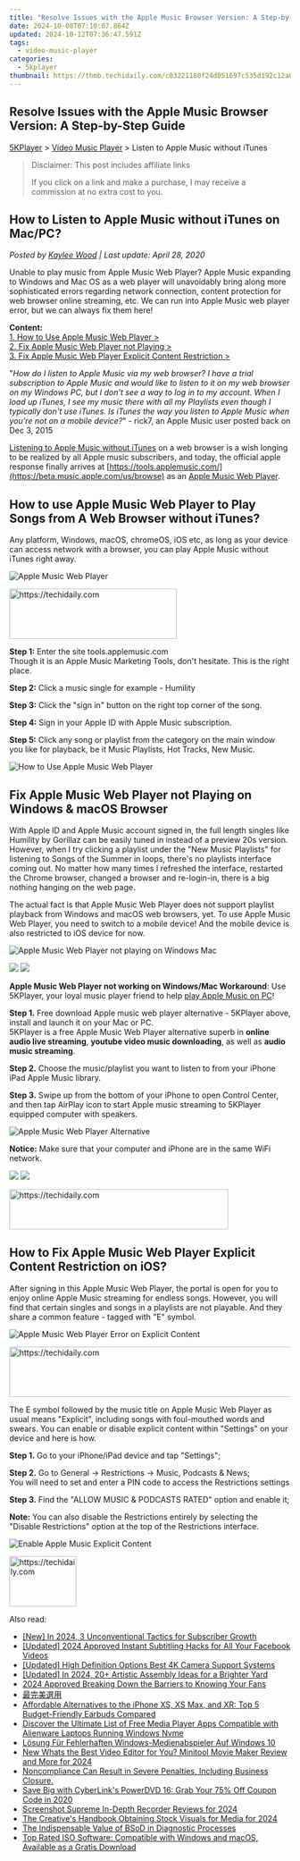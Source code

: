 ```yaml
---
title: "Resolve Issues with the Apple Music Browser Version: A Step-by-Step Guide"
date: 2024-10-08T07:10:07.864Z
updated: 2024-10-12T07:36:47.591Z
tags:
  - video-music-player
categories:
  - 5kplayer
thumbnail: https://thmb.techidaily.com/c03221180f24d051697c535d192c12a06104e76b7456b6ffbc01667561900748.png
---
```


## Resolve Issues with the Apple Music Browser Version: A Step-by-Step Guide

[5KPlayer](https://tools.techidaily.com/5kplayer/products/) \> [Video Music Player](https://tools.techidaily.com/5kplayer/video-music-player/) \> Listen to Apple Music without iTunes

>  Disclaimer: This post includes affiliate links
>
>  If you click on a link and make a purchase, I may receive a commission at no extra cost to you.
>

## How to Listen to Apple Music without iTunes on Mac/PC?

 _Posted by [Kaylee Wood](https://www.quora.com/profile/Amanda-Hu-21) | Last update: April 28, 2020_

Unable to play music from Apple Music Web Player? Apple Music expanding to Windows and Mac OS as a web player will unavoidably bring along more sophisticated errors regarding network connection, content protection for web browser online streaming, etc. We can run into Apple Music web player error, but we can always fix them here!

**Content:**  
[1\. How to Use Apple Music Web Player >](https://tools.techidaily.com/5kplayer/video-music-player/)  
[2\. Fix Apple Music Web Player not Playing >](https://tools.techidaily.com/5kplayer/video-music-player/)   
[3\. Fix Apple Music Web Player Explicit Content Restriction >](https://tools.techidaily.com/5kplayer/video-music-player/)

"_How do I listen to Apple Music via my web browser? I have a trial subscription to Apple Music and would like to listen to it on my web browser on my Windows PC, but I don't see a way to log in to my account. When I load up iTunes, I see my music there with all my Playlists even though I typically don't use iTunes. Is iTunes the way you listen to Apple Music when you're not on a mobile device?_" - rick7, an Apple Music user posted back on Dec 3, 2015

[Listening to Apple Music without iTunes](https://tools.techidaily.com/5kplayer/video-music-player/) on a web browser is a wish longing to be realized by all Apple music subscribers, and today, the official apple response finally arrives at [https://tools.applemusic.com/](https://beta.music.apple.com/us/browse) as an [Apple Music Web Player](https://tools.techidaily.com/5kplayer/video-music-player/).

## How to use Apple Music Web Player to Play Songs from A Web Browser without iTunes?

Any platform, Windows, macOS, chromeOS, iOS etc, as long as your device can access network with a browser, you can play Apple Music without iTunes right away.

![Apple Music Web Player](https://www.5kplayer.com/video-music-player/img/apple-web-player.jpg)

<!-- affiliate ads begin -->
<a href="https://aligracehair.sjv.io/c/5597632/1880927/19272" target="_top" id="1880927">
  <img src="//a.impactradius-go.com/display-ad/19272-1880927" border="0" alt="https://techidaily.com" width="300" height="90"/>
</a>
<img height="0" width="0" src="https://aligracehair.sjv.io/i/5597632/1880927/19272" style="position:absolute;visibility:hidden;" border="0" />
<!-- affiliate ads end -->

**Step 1:** Enter the site tools.applemusic.com  
Though it is an Apple Music Marketing Tools, don't hesitate. This is the right place.

**Step 2:** Click a music single for example - Humility

**Step 3:** Click the "sign in" button on the right top corner of the song.

**Step 4:** Sign in your Apple ID with Apple Music subscription.

**Step 5:** Click any song or playlist from the category on the main window you like for playback, be it Music Playlists, Hot Tracks, New Music.

![How to Use Apple Music Web Player](https://www.5kplayer.com/video-music-player/img/apple-music-web-how-to.jpg)

## Fix Apple Music Web Player not Playing on Windows & macOS Browser

With Apple ID and Apple Music account signed in, the full length singles like Humility by Gorillaz can be easily tuned in instead of a preview 20s version. However, when I try clicking a playlist under the "New Music Playlists" for listening to Songs of the Summer in loops, there's no playlists interface coming out. No matter how many times I refreshed the interface, restarted the Chrome browser, changed a browser and re-login-in, there is a big nothing hanging on the web page. 

The actual fact is that Apple Music Web Player does not support playlist playback from Windows and macOS web browsers, yet. To use Apple Music Web Player, you need to switch to a mobile device! And the mobile device is also restricted to iOS device for now. 

![Apple Music Web Player not playing on Windows Mac](https://www.5kplayer.com/video-music-player/../airplay/img/apple-music-streaming.png)

[![](https://www.5kplayer.com/video-music-player/../button/freedownbackmac.png)](https://tools.techidaily.com/5kplayer/products/) [![](https://www.5kplayer.com/video-music-player/../button/freedownwhitewin.png)](https://tools.techidaily.com/5kplayer/products/) 

**Apple Music Web Player not working on Windows/Mac Workaround**: Use 5KPlayer, your loyal music player friend to help [play Apple Music on PC](https://tools.techidaily.com/5kplayer/airplay/)!

**Step 1.** Free download Apple music web player alternative - 5KPlayer above, install and launch it on your Mac or PC.  
 5KPlayer is a free Apple Music Web Player alternative superb in **online audio live streaming**, **youtube video music downloading**, as well as **audio music streaming**.

**Step 2.** Choose the music/playlist you want to listen to from your iPhone iPad Apple Music library.

**Step 3.** Swipe up from the bottom of your iPhone to open Control Center, and then tap AirPlay icon to start Apple music streaming to 5KPlayer equipped computer with speakers. 

![Apple Music Web Player Alternative](https://www.5kplayer.com/video-music-player/img/5kp-ui.jpg) 

**Notice:** Make sure that your computer and iPhone are in the same WiFi network.

[![](https://www.5kplayer.com/video-music-player/../button/freedownbackmac.png)](https://tools.techidaily.com/5kplayer/products/) [![](https://www.5kplayer.com/video-music-player/../button/freedownwhitewin.png)](https://tools.techidaily.com/5kplayer/products/) 

<!-- affiliate ads begin -->
<a href="https://aligracehair.sjv.io/c/5597632/2135359/19272" target="_top" id="2135359">
  <img src="//a.impactradius-go.com/display-ad/19272-2135359" border="0" alt="https://techidaily.com" width="392" height="72"/>
</a>
<img height="0" width="0" src="https://aligracehair.sjv.io/i/5597632/2135359/19272" style="position:absolute;visibility:hidden;" border="0" />
<!-- affiliate ads end -->

## How to Fix Apple Music Web Player Explicit Content Restriction on iOS?

After signing in this Apple Music Web Player, the portal is open for you to enjoy online Apple Music streaming for endless songs. However, you will find that certain singles and songs in a playlists are not playable. And they share a common feature - tagged with "E" symbol.

![Apple Music Web Player Error on Explicit Content](https://www.5kplayer.com/video-music-player/img/apple-music-web-player-list.jpg)

<!-- affiliate ads begin -->
<a href="https://homestyler.sjv.io/c/5597632/1943647/22993" target="_top" id="1943647">
  <img src="//a.impactradius-go.com/display-ad/22993-1943647" border="0" alt="https://techidaily.com" width="728" height="90"/>
</a>
<img height="0" width="0" src="https://homestyler.sjv.io/i/5597632/1943647/22993" style="position:absolute;visibility:hidden;" border="0" />
<!-- affiliate ads end -->

The E symbol followed by the music title on Apple Music Web Player as usual means "Explicit", including songs with foul-mouthed words and swears. You can enable or disable explicit content within "Settings" on your device and here is how. 

**Step 1\.** Go to your iPhone/iPad device and tap "Settings";

**Step 2.** Go to General -> Restrictions -> Music, Podcasts & News;  
 You will need to set and enter a PIN code to access the Restrictions settings

**Step 3\.** Find the "ALLOW MUSIC & PODCASTS RATED" option and enable it; 

**Note:** You can also disable the Restrictions entirely by selecting the "Disable Restrictions" option at the top of the Restrictions interface.

![Enable Apple Music Explicit Content](https://www.5kplayer.com/video-music-player/img/explicit-content.png)

<!-- affiliate ads begin -->
<a href="https://bluettifr.pxf.io/c/5597632/2145079/17095" target="_top" id="2145079">
  <img src="//a.impactradius-go.com/display-ad/17095-2145079" border="0" alt="https://techidaily.com" width="120" height="90"/>
</a>
<img height="0" width="0" src="https://bluettifr.pxf.io/i/5597632/2145079/17095" style="position:absolute;visibility:hidden;" border="0" />
<!-- affiliate ads end -->

<ins class="adsbygoogle"
     style="display:block"
     data-ad-format="autorelaxed"
     data-ad-client="ca-pub-7571918770474297"
     data-ad-slot="1223367746"></ins>

<ins class="adsbygoogle"
     style="display:block"
     data-ad-client="ca-pub-7571918770474297"
     data-ad-slot="8358498916"
     data-ad-format="auto"
     data-full-width-responsive="true"></ins>

<span class="atpl-alsoreadstyle">Also read:</span>
<div><ul>
<li><a href="https://facebook-video-share.techidaily.com/new-in-2024-3-unconventional-tactics-for-subscriber-growth/"><u>[New] In 2024, 3 Unconventional Tactics for Subscriber Growth</u></a></li>
<li><a href="https://facebook-clips.techidaily.com/updated-2024-approved-instant-subtitling-hacks-for-all-your-facebook-videos/"><u>[Updated] 2024 Approved Instant Subtitling Hacks for All Your Facebook Videos</u></a></li>
<li><a href="https://fox-links.techidaily.com/updated-high-definition-options-best-4k-camera-support-systems/"><u>[Updated] High Definition Options Best 4K Camera Support Systems</u></a></li>
<li><a href="https://fox-glue.techidaily.com/updated-in-2024-20plus-artistic-assembly-ideas-for-a-brighter-yard/"><u>[Updated] In 2024, 20+ Artistic Assembly Ideas for a Brighter Yard</u></a></li>
<li><a href="https://youtube-clips.techidaily.com/2024-approved-breaking-down-the-barriers-to-knowing-your-fans/"><u>2024 Approved Breaking Down the Barriers to Knowing Your Fans</u></a></li>
<li><a href="https://video-creation-software.techidaily.com/5pya5a6m576o6yg455so/"><u>最完美選用</u></a></li>
<li><a href="https://video-creation-software.techidaily.com/affordable-alternatives-to-the-iphone-xs-xs-max-and-xr-top-5-budget-friendly-earbuds-compared/"><u>Affordable Alternatives to the iPhone XS, XS Max, and XR: Top 5 Budget-Friendly Earbuds Compared</u></a></li>
<li><a href="https://video-creation-software.techidaily.com/discover-the-ultimate-list-of-free-media-player-apps-compatible-with-alienware-laptops-running-windows-nvme/"><u>Discover the Ultimate List of Free Media Player Apps Compatible with Alienware Laptops Running Windows Nvme</u></a></li>
<li><a href="https://video-creation-software.techidaily.com/losung-fur-fehlerhaften-windows-medienabspieler-auf-windows-10/"><u>Lösung Für Fehlerhaften Windows-Medienabspieler Auf Windows 10</u></a></li>
<li><a href="https://ai-video-apps.techidaily.com/new-whats-the-best-video-editor-for-you-minitool-movie-maker-review-and-more-for-2024/"><u>New Whats the Best Video Editor for You? Minitool Movie Maker Review and More for 2024</u></a></li>
<li><a href="https://video-creation-software.techidaily.com/noncompliance-can-result-in-severe-penalties-including-business-closure/"><u>Noncompliance Can Result in Severe Penalties, Including Business Closure.</u></a></li>
<li><a href="https://video-creation-software.techidaily.com/save-big-with-cyberlinks-powerdvd-16-grab-your-75-off-coupon-code-in-2020/"><u>Save Big with CyberLink's PowerDVD 16: Grab Your 75% Off Coupon Code in 2020</u></a></li>
<li><a href="https://video-screen-grab.techidaily.com/screenshot-supreme-in-depth-recorder-reviews-for-2024/"><u>Screenshot Supreme In-Depth Recorder Reviews for 2024</u></a></li>
<li><a href="https://some-skills.techidaily.com/the-creatives-handbook-obtaining-stock-visuals-for-media-for-2024/"><u>The Creative's Handbook Obtaining Stock Visuals for Media for 2024</u></a></li>
<li><a href="https://win11-tips.techidaily.com/the-indispensable-value-of-bsod-in-diagnostic-processes/"><u>The Indispensable Value of BSoD in Diagnostic Processes</u></a></li>
<li><a href="https://video-creation-software.techidaily.com/top-rated-iso-software-compatible-with-windows-and-macos-available-as-a-gratis-download/"><u>Top Rated ISO Software: Compatible with Windows and macOS, Available as a Gratis Download</u></a></li>
</ul></div>

